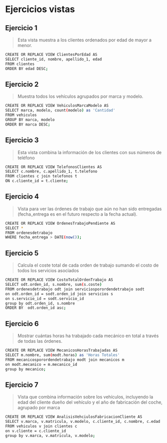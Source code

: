 # Ejercicios vistas



## Ejercicio 1
> Esta vista muestra a los clientes ordenados por edad de mayor a menor.
```bash
CREATE OR REPLACE VIEW ClientesPorEdad AS
SELECT cliente_id, nombre, apellido_1, edad
FROM clientes
ORDER BY edad DESC;
```

## Ejercicio 2
> Muestra todos los vehículos agrupados por marca y modelo.
```bash
CREATE OR REPLACE VIEW VehiculosMarcaModelo AS
SELECT marca, modelo, count(modelo) as 'Cantidad'
FROM vehiculos
GROUP BY marca, modelo
ORDER BY marca DESC;
```

## Ejercicio 3
> Esta vista combina la información de los clientes con sus números de teléfono
```bash
CREATE OR REPLACE VIEW TelefonosClientes AS
SELECT c.nombre, c.apellido_1, t.telefono
FROM clientes c join telefonos t
ON c.cliente_id = t.cliente;
```

## Ejercicio 4
> Vista para ver las órdenes de trabajo que aún no han sido entregadas (fecha_entrega es en el futuro respecto a la fecha actual).

```bash
CREATE OR REPLACE VIEW OrdenesTrabajoPendiente AS
SELECT *
FROM ordenesdetrabajo
WHERE fecha_entrega > DATE(now());
```

## Ejercicio 5
> Calcula el coste total de cada orden de trabajo sumando el costo de todos los
servicios asociados

```bash
CREATE OR REPLACE VIEW CostoTotalOrdenTrabajo AS
SELECT odt.orden_id, s.nombre, sum(s.coste)
FROM ordenesdetrabajo odt join serviciosporordendetrabajo sodt
on odt.orden_id = sodt.orden_id join servicios s
on s.servicio_id = sodt.servicio_id
group by odt.orden_id, s.nombre
ORDER BY  odt.orden_id asc;
```

## Ejercicio 6
> Mostrar cuántas horas ha trabajado cada mecánico en total a través de todas las órdenes.
```bash
CREATE OR REPLACE VIEW MecanicosHorasTrabajadas AS
SELECT m.nombre, sum(modt.horas) as 'Horas Totales'
FROM mecanicosporordendetrabajo modt join mecanicos m
on modt.mecanico = m.mecanico_id
group by mecanico;
```

## Ejercicio 7
> Vista que combina información sobre los vehículos, incluyendo la edad del cliente dueño del vehículo y el año de fabricación del coche, agrupado por marca
```bash
CREATE OR REPLACE VIEW AnalisisVehciulosFabricacionCliente AS
SELECT v.marca, v.matricula, v.modelo, c.cliente_id, c.nombre, c.edad
FROM vehiculos v join clientes c
on v.cliente = c.cliente_id
group by v.marca, v.matricula, v.modelo;
```